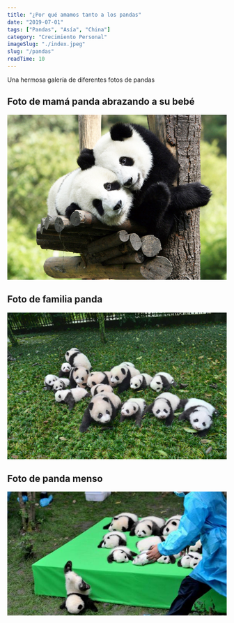 ```yaml
---
title: "¿Por qué amamos tanto a los pandas"
date: "2019-07-01"
tags: ["Pandas", "Asía", "China"]
category: "Crecimiento Personal"
imageSlug: "./index.jpeg"
slug: "/pandas"
readTime: 10
---
```


Una hermosa galería de diferentes fotos de pandas

## Foto de mamá panda abrazando a su bebé
![Panda](1.jpg "Panda mamá")

## Foto de familia panda
![Familia panda](2.jpg "familia panda")

## Foto de panda menso
![Panda menso](3.jpeg "Panda menso xD")

